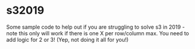 # s32019
Some sample code to help out if you are struggling to solve s3 in 2019 - note this only will work if there is one X per row/column max.  You need to add logic for 2 or 3! (Yep, not doing it all for you!)
